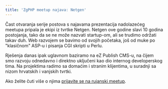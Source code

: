 ```yaml
---
title: 'ZgPHP meetup najava: Netgen'
---
```


Čast otvaranja serije postova s najavama prezentacija nadolazećeg meetupa
pripala je ekipi iz tvrtke Netgen. Netgen ove godine slavi 10 godina postojanja,
tako da se ne može nazvati startup-om, ali se trudimo održati takav duh. Web
razvojem se bavimo od svojih početaka, još od muke po "klasičnom" ASP-u i
pisanja CGI skripti u Perlu.

Rješenja danas ipak uglavnom baziramo na eZ Publish CMS-u, na čijem smo razvoju
odnedavno i direktno uključeni kao dio internog developerskog tima. Na
projektima radimo sa domaćim i stranim klijentima, u suradnji sa nizom hrvatskih
i vanjskih tvrtki.

Ako želite čuti više o njima
[prijavite se na rujanski meetup](/2012/09/prva-godisnjica-zgphp-meetupa/).
